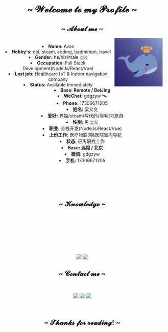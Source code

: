 <body>
<center>
    <h1 align="center">~ 𝓦𝓮𝓵𝓬𝓸𝓶𝓮 𝓽𝓸 𝓶𝔂 𝓟𝓻𝓸𝓯𝓲𝓵𝓮 ~</h1>
    <div>
        <h2 align="center">~ 𝓐𝓫𝓸𝓾𝓽 𝓶𝓮 ~</h2>
        <div align="center">
            <img src="./images/avatar.png" align="right" width="30%">
        </div>
        <br>
        <li>
            <b>Name:</b> Avan
        </li>
        <li>
            <b>Hobby's:</b> cat, steam, coding, badminton, travel
        </li>
        <li>
            <b>Gender:</b> he/his/male 🇨🇳
        </li>
        <li>
            <b>Occupation:</b> Full Stack Development(NodeJs/React/Vue)
        </li>
        <li>
            <b>Last job:</b> Healthcare IoT & Indoor navigation company
        </li>
        <li>
            <b>Status:</b> Available Immediately
        </li>
        <li>
            <b>Base: Remote / BeiJing</b> 
        </li>
        <li>
            <b>WeChat:</b> gdgzyw 🛰️
        </li>
        <li>
            <b>Phone:</b> 17306671205
        </li>
        <li>
            <b>姓名:</b> 梁又文
        </li>
        <li>
            <b>爱好:</b> 养猫/steam/写代码/羽毛球/旅游
        </li>
        <li>
            <b>性别:</b> 男 🇨🇳
        </li>
        <li>
            <b>职业:</b> 全栈开发(NodeJs/React/Vue)
        </li>
        <li>
            <b>上份工作:</b> 医疗物联网&医院室内导航
        </li>
        <li>
            <b>状态:</b> 已离职找工作
        </li>
        <li>
            <b>Base: 远程 / 北京</b> 
        </li>
        <li>
            <b>微信:</b> gdgzyw
        </li>
        <li>
            <b>手机:</b> 17306671205
        </li>
    </div>
    <br/>
    <br>
    <br>
    <br>
    <div>
        <br>
        <h2 align="center"> ~ 𝓚𝓷𝓸𝔀𝓵𝓮𝓭𝓰𝓮 ~</h2>
        <br>
        <p>
    </div>
    <div>
        <br>
        <p align="center">
            <img src="https://img.shields.io/static/v1?style=for-the-badge&message=React&color=222222&logo=React&logoColor=61DAFB&label="
                 alt=""/>
            <img src="https://img.shields.io/static/v1?style=for-the-badge&message=Vue.js&color=222222&logo=Vue.js&logoColor=4FC08D&label="
                 alt=""/>
            <img src="https://img.shields.io/static/v1?style=for-the-badge&message=HTML5&color=E34F26&logo=HTML5&logoColor=FFFFFF&label="
                 alt=""/>
            <img src="https://img.shields.io/static/v1?style=for-the-badge&message=CSS3&color=1572B6&logo=CSS3&logoColor=FFFFFF&label="
                 alt=""/>
            <img src="https://img.shields.io/static/v1?style=for-the-badge&message=TypeScript&color=3178C6&logo=TypeScript&logoColor=FFFFFF&label="
                 alt=""/>
            <img src="https://img.shields.io/static/v1?style=for-the-badge&message=JavaScript&color=222222&logo=JavaScript&logoColor=F7DF1E&label="
                 alt=""/>
            <img src="https://img.shields.io/static/v1?style=for-the-badge&message=Tailwind+CSS&color=222222&logo=Tailwind+CSS&logoColor=06B6D4&label="
                 alt=""/>
            <img src="https://img.shields.io/static/v1?style=for-the-badge&message=Webpack&color=222222&logo=Webpack&logoColor=8DD6F9&label="
                 alt=""/>
            <img src="https://img.shields.io/static/v1?style=for-the-badge&message=Vite&color=646CFF&logo=Vite&logoColor=FFFFFF&label="
                 alt=""/>
            <img src="https://img.shields.io/static/v1?style=for-the-badge&message=Node.js&color=339933&logo=Node.js&logoColor=FFFFFF&label="
                 alt=""/>
            <img src="https://img.shields.io/static/v1?style=for-the-badge&message=Docker&color=2496ED&logo=Docker&logoColor=FFFFFF&label="
                 alt=""/>
<!--            <img src="https://img.shields.io/static/v1?style=for-the-badge&message=UnoCSS&color=333333&logo=UnoCSS&logoColor=FFFFFF&label="-->
<!--                 alt=""/>-->
<!--            <img src="https://img.shields.io/static/v1?style=for-the-badge&message=Windi+CSS&color=222222&logo=Windi+CSS&logoColor=48B0F1&label="-->
<!--                 alt=""/>-->
<!--            <img src="https://img.shields.io/static/v1?style=for-the-badge&message=tRPC&color=2596BE&logo=tRPC&logoColor=FFFFFF&label="-->
<!--                 alt=""/>-->
            <!-- <img src="https://img.shields.io/static/v1?style=for-the-badge&message=Go&color=00ADD8&logo=Go&logoColor=FFFFFF&label="
                alt="">
            <img src="https://img.shields.io/static/v1?style=for-the-badge&message=Rust&color=000000&logo=Rust&logoColor=FFFFFF&label="
                alt=""> -->
            <br><br>
        </p>
        <br>
        <div align="center">
            <picture>
                <source
                        srcset="https://github-readme-stats.vercel.app/api?username=layouwen&theme=jolly&count_private=true&show_icons=true&hide_border=true&bg_color=1a1d26"
                        media="(prefers-color-scheme: dark)" width="47%"/>
                <img src="https://github-readme-stats.vercel.app/api?username=layouwen&theme=jolly&show_icons=true"
                     width="47%"/>
            </picture>
            <picture>
                <source media="(prefers-color-scheme: dark)"
                        srcset="https://github-readme-streak-stats.herokuapp.com?user=layouwen&count_private=true&theme=jolly&hide_border=true&background=1a1d26"
                        width="50%">
                <img src="https://github-readme-streak-stats.herokuapp.com?user=layouwen&theme=jolly"
                     width="50%"/>
            </picture>
        </div>
        <h2 align="center">~ 𝓒𝓸𝓷𝓽𝓪𝓬𝓽 𝓶𝓮 ~</h2>
        <br>
        <p align="center">
        </p>
        <p align="center">
            <a href="https://x.com/avancoding" target="_blank">
                <img
                        src="https://img.shields.io/static/v1?style=for-the-badge&message=Twitter&color=1DA1F2&logo=Twitter&logoColor=FFFFFF&label="/></a>
            <a href="mailto:layouwen@gmail.com" target="_blank"><img src="https://img.shields.io/static/v1?style=for-the-badge&message=Gmail&color=5865F2&logo=Discord&logoColor=FFFFFF&label="/></a>
            <a href="https://www.linkedin.com/in/avan-lan-3546a8208/" target="_blank"><img src="https://img.shields.io/static/v1?style=for-the-badge&message=LinkedIn&color=0077B5&logo=LinkedIn&logoColor=FFFFFF&label="/></a>
        </p>
    </div>
    <br>
    <div>
        <h2 align="center">~ 𝓣𝓱𝓪𝓷𝓴𝓼 𝓯𝓸𝓻 𝓻𝓮𝓪𝓭𝓲𝓷𝓰! ~</h2>
<!--        <hr>-->
    </div>
</center>
</body>

